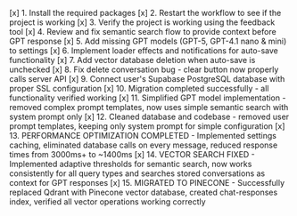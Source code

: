 [x] 1. Install the required packages
[x] 2. Restart the workflow to see if the project is working
[x] 3. Verify the project is working using the feedback tool
[x] 4. Review and fix semantic search flow to provide context before GPT response
[x] 5. Add missing GPT models (GPT-5, GPT-4.1 nano & mini) to settings
[x] 6. Implement loader effects and notifications for auto-save functionality
[x] 7. Add vector database deletion when auto-save is unchecked
[x] 8. Fix delete conversation bug - clear button now properly calls server API
[x] 9. Connect user's Supabase PostgreSQL database with proper SSL configuration
[x] 10. Migration completed successfully - all functionality verified working
[x] 11. Simplified GPT model implementation - removed complex prompt templates, now uses simple semantic search with system prompt only
[x] 12. Cleaned database and codebase - removed user prompt templates, keeping only system prompt for simple configuration
[x] 13. PERFORMANCE OPTIMIZATION COMPLETED - Implemented settings caching, eliminated database calls on every message, reduced response times from 3000ms+ to ~1400ms
[x] 14. VECTOR SEARCH FIXED - Implemented adaptive thresholds for semantic search, now works consistently for all query types and searches stored conversations as context for GPT responses
[x] 15. MIGRATED TO PINECONE - Successfully replaced Qdrant with Pinecone vector database, created chat-responses index, verified all vector operations working correctly
